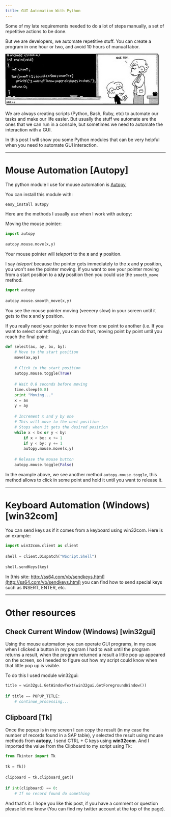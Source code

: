```yaml
---
title: GUI Automation With Python
---
```


Some of my late requirements needed to do a lot of steps manually, a set of
repetitive actions to be done. 

But we are developers, we automate repetitive stuff. You can create a program
in one hour or two, and avoid 10 hours of manual labor. 

![](/images/comic.jpg)

We are always creating scripts (Python, Bash, Ruby, etc) to automate our tasks
and make our life easier. But usually the stuff we automate are the ones that
we can run in a console, but sometimes we need to automate the interaction with
a GUI.

In this post I will show you some Python modules that can be very helpful when
you need to automate GUI interaction.

-------------------------------------------------------------

Mouse Automation [Autopy]
=========================

The python module I use for mouse automation is [Autopy](https://github.com/msanders/autopy/), 

You can install this module with:

```
easy_install autopy
```

Here are the methods I usually use when I work with autopy:

Moving the mouse pointer:

```python
import autopy

autopy.mouse.move(x,y)
```

Your mouse pointer will _teleport_ to the **x** and **y** position.

I say _teleport_ because the pointer gets immediately to the **x** and **y** position,
you won't see the pointer moving. If you want to see your pointer moving from
a start position to a **x/y** position then you could use the `smooth_move` method.

```python
import autopy 

autopy.mouse.smooth_move(x,y)
```

You see the mouse pointer moving (veeeery slow) in your screen until it gets to
the **x** and **y** position.

If you really need your pointer to move from one point to another (i.e. If you
want to select something), you can do that, moving point by point until you
reach the final point:

```python
def select(ax, ay, bx, by):
    # Move to the start position
    move(ax,ay)

    # Click in the start position 
    autopy.mouse.toggle(True)

    # Wait 0.8 seconds before moving 
    time.sleep(0.8)
    print "Moving..."
    x = ax 
    y = ay 

    # Increment x and y by one
    # This will move to the next position 
    # Stops when it gets the desired position 
    while x < bx or y < by: 
        if x < bx: x += 1 
        if y < by: y += 1
        autopy.mouse.move(x,y)

    # Release the mouse button
    autopy.mouse.toggle(False)
```

In the example above, we see another method `autopy.mouse.toggle`, this method
allows to click in some point and hold it until you want to release it.

-------------------------------------------------------------

Keyboard Automation (Windows) [win32com] 
==============================

You can send keys as if it comes from a keyboard using win32com. Here is an
example:

```python 
import win32com.client as client

shell = client.Dispatch("WScript.Shell")

shell.sendKeys(key)
```

In [this site: http://ss64.com/vb/sendkeys.html](http://ss64.com/vb/sendkeys.html) you can find how to send
special keys such as INSERT, ENTER, etc.

-------------------------------------------------------------

Other resources
===============

Check Current Window (Windows) [win32gui] 
--------------------------------

Using the mouse automation you can operate GUI programs, in my case when
I clicked a button in my program I had to wait until the program returns
a result, when the program returned a result a little pop up appeared on the
screen, so I needed to figure out how my script could know when that little pop
up is visible.

To do this I used module win32gui:

```python
title = win32gui.GetWindowText(win32gui.GetForegroundWindow())

if title == POPUP_TITLE:
    # continue_processing...
```

Clipboard [Tk]
--------------

Once the popup is in my screen I can copy the result (in my case the number of
records found in a SAP table), y selected the result using mouse methods from
**autopy**, I send CTRL + C keys using **win32com**. And I imported the value
from the Clipboard to my script using Tk:

```python
from Tkinter import Tk

tk = Tk()

clipboard = tk.clipboard_get()

if int(clipboard) == 0:
    # If no record found do something
```

And that's it. I hope you like this post, if you have a comment or question
please let me know (You can find my twitter account at the top of the page). 


